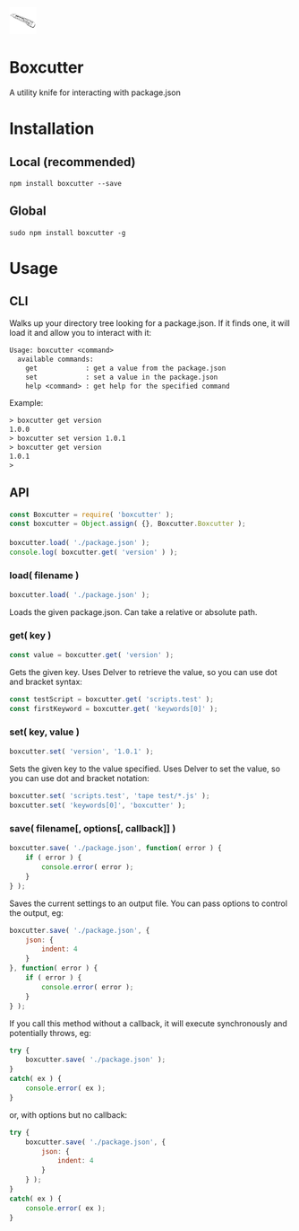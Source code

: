 <img src="https://raw.githubusercontent.com/andyburke/boxcutter/1c6b8e2fe01aa39ceb292f5b8f625f6fc17cdf77/boxcutter.png" width="48">

# Boxcutter

A utility knife for interacting with package.json

# Installation

## Local (recommended)

```
npm install boxcutter --save
```

## Global

```
sudo npm install boxcutter -g
```

# Usage

## CLI

Walks up your directory tree looking for a package.json. If it finds one, it will load it
and allow you to interact with it:

```
Usage: boxcutter <command>
  available commands:
    get            : get a value from the package.json
    set            : set a value in the package.json
    help <command> : get help for the specified command
```

Example:

```
> boxcutter get version
1.0.0
> boxcutter set version 1.0.1
> boxcutter get version
1.0.1
>
```

## API

```javascript
const Boxcutter = require( 'boxcutter' );
const boxcutter = Object.assign( {}, Boxcutter.Boxcutter );

boxcutter.load( './package.json' );
console.log( boxcutter.get( 'version' ) );
```

### load( filename )

```javascript
boxcutter.load( './package.json' );
```

Loads the given package.json. Can take a relative or absolute path.

### get( key )

```javascript
const value = boxcutter.get( 'version' );
```

Gets the given key. Uses Delver to retrieve the value, so you can use dot and bracket syntax:

```javascript
const testScript = boxcutter.get( 'scripts.test' );
const firstKeyword = boxcutter.get( 'keywords[0]' );
```

### set( key, value )

```javascript
boxcutter.set( 'version', '1.0.1' );
```

Sets the given key to the value specified. Uses Delver to set the value, so you can use dot and bracket notation:

```javascript
boxcutter.set( 'scripts.test', 'tape test/*.js' );
boxcutter.set( 'keywords[0]', 'boxcutter' );
```

### save( filename[, options[, callback]] )

```javascript
boxcutter.save( './package.json', function( error ) {
    if ( error ) {
        console.error( error );
    }
} );
```

Saves the current settings to an output file. You can pass options to control the output, eg:

```javascript
boxcutter.save( './package.json', {
    json: {
        indent: 4
    }
}, function( error ) {
    if ( error ) {
        console.error( error );
    }
} );
```

If you call this method without a callback, it will execute synchronously and potentially throws, eg:

```javascript
try {
    boxcutter.save( './package.json' );
}
catch( ex ) {
    console.error( ex );
}
```

or, with options but no callback:

```javascript
try {
    boxcutter.save( './package.json', {
        json: {
            indent: 4
        }
    } );
}
catch( ex ) {
    console.error( ex );
}
```
